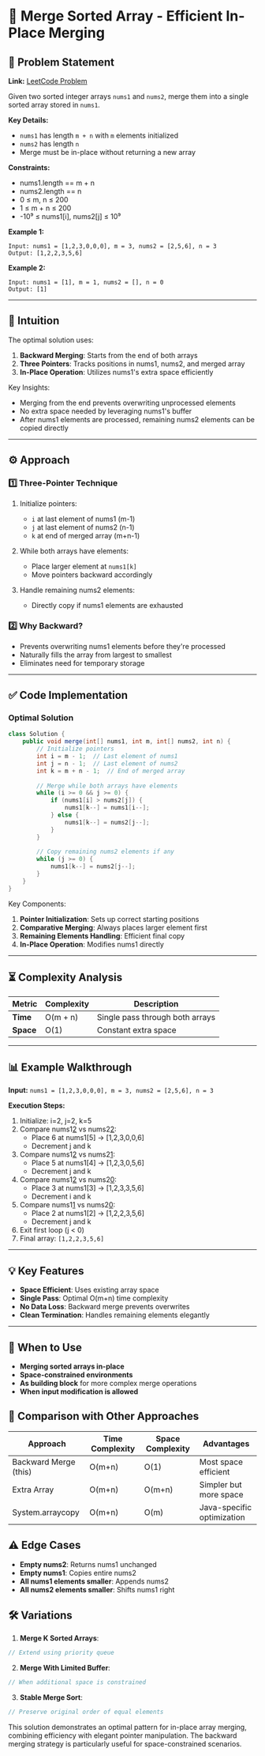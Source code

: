 # 🔀 Merge Sorted Array - Efficient In-Place Merging

## 📜 Problem Statement
**Link:** [LeetCode Problem](https://leetcode.com/problems/merge-sorted-array/description/)

Given two sorted integer arrays `nums1` and `nums2`, merge them into a single sorted array stored in `nums1`. 

**Key Details:**
- `nums1` has length `m + n` with `m` elements initialized
- `nums2` has length `n`
- Merge must be in-place without returning a new array

**Constraints:**
- nums1.length == m + n
- nums2.length == n
- 0 ≤ m, n ≤ 200
- 1 ≤ m + n ≤ 200
- -10⁹ ≤ nums1[i], nums2[j] ≤ 10⁹

**Example 1:**
```text
Input: nums1 = [1,2,3,0,0,0], m = 3, nums2 = [2,5,6], n = 3
Output: [1,2,2,3,5,6]
```

**Example 2:**
```text
Input: nums1 = [1], m = 1, nums2 = [], n = 0
Output: [1]
```

---

## 🧠 Intuition
The optimal solution uses:
1. **Backward Merging**: Starts from the end of both arrays
2. **Three Pointers**: Tracks positions in nums1, nums2, and merged array
3. **In-Place Operation**: Utilizes nums1's extra space efficiently

Key Insights:
- Merging from the end prevents overwriting unprocessed elements
- No extra space needed by leveraging nums1's buffer
- After nums1 elements are processed, remaining nums2 elements can be copied directly

---

## ⚙️ Approach
### **1️⃣ Three-Pointer Technique**
1. Initialize pointers:
   - `i` at last element of nums1 (m-1)
   - `j` at last element of nums2 (n-1)
   - `k` at end of merged array (m+n-1)

2. While both arrays have elements:
   - Place larger element at `nums1[k]`
   - Move pointers backward accordingly

3. Handle remaining nums2 elements:
   - Directly copy if nums1 elements are exhausted

### **2️⃣ Why Backward?**
- Prevents overwriting nums1 elements before they're processed
- Naturally fills the array from largest to smallest
- Eliminates need for temporary storage

---

## ✅ Code Implementation

### Optimal Solution
```java
class Solution {
    public void merge(int[] nums1, int m, int[] nums2, int n) {
        // Initialize pointers
        int i = m - 1;  // Last element of nums1
        int j = n - 1;  // Last element of nums2
        int k = m + n - 1;  // End of merged array
        
        // Merge while both arrays have elements
        while (i >= 0 && j >= 0) {
            if (nums1[i] > nums2[j]) {
                nums1[k--] = nums1[i--];
            } else {
                nums1[k--] = nums2[j--];
            }
        }
        
        // Copy remaining nums2 elements if any
        while (j >= 0) {
            nums1[k--] = nums2[j--];
        }
    }
}
```

Key Components:
1. **Pointer Initialization**: Sets up correct starting positions
2. **Comparative Merging**: Always places larger element first
3. **Remaining Elements Handling**: Efficient final copy
4. **In-Place Operation**: Modifies nums1 directly

---

## ⏳ Complexity Analysis
| Metric          | Complexity | Description |
|-----------------|------------|-------------|
| **Time**        | O(m + n)   | Single pass through both arrays |
| **Space**       | O(1)       | Constant extra space |

---

## 📊 Example Walkthrough

**Input:** `nums1 = [1,2,3,0,0,0], m = 3, nums2 = [2,5,6], n = 3`

**Execution Steps:**
1. Initialize: i=2, j=2, k=5
2. Compare nums1[2](3) vs nums2[2](6):
   - Place 6 at nums1[5] → [1,2,3,0,0,6]
   - Decrement j and k
3. Compare nums1[2](3) vs nums2[1](5):
   - Place 5 at nums1[4] → [1,2,3,0,5,6]
   - Decrement j and k
4. Compare nums1[2](3) vs nums2[0](2):
   - Place 3 at nums1[3] → [1,2,3,3,5,6]
   - Decrement i and k
5. Compare nums1[1](2) vs nums2[0](2):
   - Place 2 at nums1[2] → [1,2,2,3,5,6]
   - Decrement j and k
6. Exit first loop (j < 0)
7. Final array: `[1,2,2,3,5,6]`

---

## 💡 Key Features
- **Space Efficient**: Uses existing array space
- **Single Pass**: Optimal O(m+n) time complexity
- **No Data Loss**: Backward merge prevents overwrites
- **Clean Termination**: Handles remaining elements elegantly

---

## 🚀 When to Use
- **Merging sorted arrays in-place**
- **Space-constrained environments**
- **As building block** for more complex merge operations
- **When input modification is allowed**

## 🔄 Comparison with Other Approaches
| Approach         | Time Complexity | Space Complexity | Advantages |
|-----------------|-----------------|------------------|------------|
| Backward Merge (this) | O(m+n) | O(1) | Most space efficient |
| Extra Array | O(m+n) | O(m+n) | Simpler but more space |
| System.arraycopy | O(m+n) | O(m) | Java-specific optimization |

## ⚠️ Edge Cases
- **Empty nums2**: Returns nums1 unchanged
- **Empty nums1**: Copies entire nums2
- **All nums1 elements smaller**: Appends nums2
- **All nums2 elements smaller**: Shifts nums1 right

## 🛠 Variations
1. **Merge K Sorted Arrays**:
```java
// Extend using priority queue
```

2. **Merge With Limited Buffer**:
```java
// When additional space is constrained
```

3. **Stable Merge Sort**:
```java
// Preserve original order of equal elements
```

This solution demonstrates an optimal pattern for in-place array merging, combining efficiency with elegant pointer manipulation. The backward merging strategy is particularly useful for space-constrained scenarios.